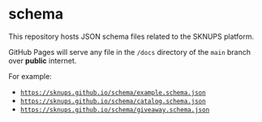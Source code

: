 # schema

This repository hosts JSON schema files related to the SKNUPS platform.

GitHub Pages will serve any file in the `/docs` directory of the `main` branch over **public** internet.

For example:

- [`https://sknups.github.io/schema/example.schema.json`](https://sknups.github.io/schema/example.schema.json)
- [`https://sknups.github.io/schema/catalog.schema.json`](https://sknups.github.io/schema/catalog.schema.json)
- [`https://sknups.github.io/schema/giveaway.schema.json`](https://sknups.github.io/schema/giveaway.schema.json)
